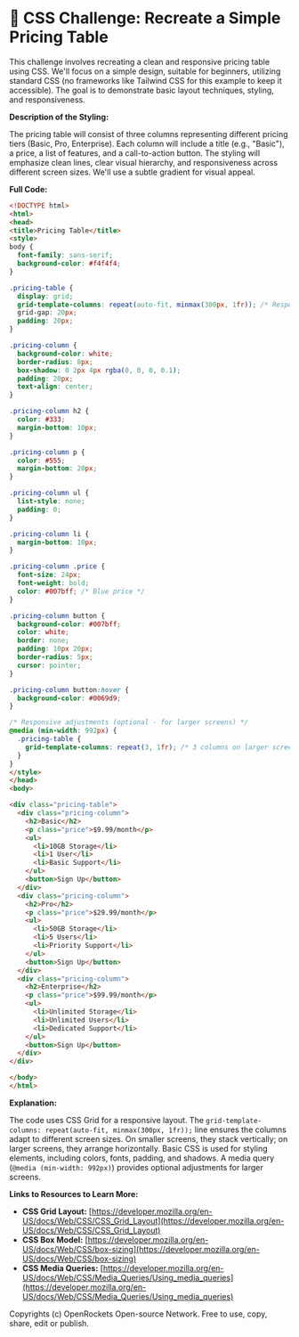 # 🐞 CSS Challenge: Recreate a Simple Pricing Table


This challenge involves recreating a clean and responsive pricing table using CSS.  We'll focus on a simple design, suitable for beginners, utilizing standard CSS (no frameworks like Tailwind CSS for this example to keep it accessible).  The goal is to demonstrate basic layout techniques, styling, and responsiveness.

**Description of the Styling:**

The pricing table will consist of three columns representing different pricing tiers (Basic, Pro, Enterprise). Each column will include a title (e.g., "Basic"), a price, a list of features, and a call-to-action button.  The styling will emphasize clean lines, clear visual hierarchy, and responsiveness across different screen sizes.  We'll use a subtle gradient for visual appeal.


**Full Code:**

```html
<!DOCTYPE html>
<html>
<head>
<title>Pricing Table</title>
<style>
body {
  font-family: sans-serif;
  background-color: #f4f4f4;
}

.pricing-table {
  display: grid;
  grid-template-columns: repeat(auto-fit, minmax(300px, 1fr)); /* Responsive columns */
  grid-gap: 20px;
  padding: 20px;
}

.pricing-column {
  background-color: white;
  border-radius: 8px;
  box-shadow: 0 2px 4px rgba(0, 0, 0, 0.1);
  padding: 20px;
  text-align: center;
}

.pricing-column h2 {
  color: #333;
  margin-bottom: 10px;
}

.pricing-column p {
  color: #555;
  margin-bottom: 20px;
}

.pricing-column ul {
  list-style: none;
  padding: 0;
}

.pricing-column li {
  margin-bottom: 10px;
}

.pricing-column .price {
  font-size: 24px;
  font-weight: bold;
  color: #007bff; /* Blue price */
}

.pricing-column button {
  background-color: #007bff;
  color: white;
  border: none;
  padding: 10px 20px;
  border-radius: 5px;
  cursor: pointer;
}

.pricing-column button:hover {
  background-color: #0069d9;
}

/* Responsive adjustments (optional - for larger screens) */
@media (min-width: 992px) {
  .pricing-table {
    grid-template-columns: repeat(3, 1fr); /* 3 columns on larger screens */
  }
}
</style>
</head>
<body>

<div class="pricing-table">
  <div class="pricing-column">
    <h2>Basic</h2>
    <p class="price">$9.99/month</p>
    <ul>
      <li>10GB Storage</li>
      <li>1 User</li>
      <li>Basic Support</li>
    </ul>
    <button>Sign Up</button>
  </div>
  <div class="pricing-column">
    <h2>Pro</h2>
    <p class="price">$29.99/month</p>
    <ul>
      <li>50GB Storage</li>
      <li>5 Users</li>
      <li>Priority Support</li>
    </ul>
    <button>Sign Up</button>
  </div>
  <div class="pricing-column">
    <h2>Enterprise</h2>
    <p class="price">$99.99/month</p>
    <ul>
      <li>Unlimited Storage</li>
      <li>Unlimited Users</li>
      <li>Dedicated Support</li>
    </ul>
    <button>Sign Up</button>
  </div>
</div>

</body>
</html>
```

**Explanation:**

The code uses CSS Grid for a responsive layout.  The `grid-template-columns: repeat(auto-fit, minmax(300px, 1fr));` line ensures the columns adapt to different screen sizes.  On smaller screens, they stack vertically; on larger screens, they arrange horizontally.  Basic CSS is used for styling elements, including colors, fonts, padding, and shadows.  A media query (`@media (min-width: 992px)`) provides optional adjustments for larger screens.


**Links to Resources to Learn More:**

* **CSS Grid Layout:** [https://developer.mozilla.org/en-US/docs/Web/CSS/CSS_Grid_Layout](https://developer.mozilla.org/en-US/docs/Web/CSS/CSS_Grid_Layout)
* **CSS Box Model:** [https://developer.mozilla.org/en-US/docs/Web/CSS/box-sizing](https://developer.mozilla.org/en-US/docs/Web/CSS/box-sizing)
* **CSS Media Queries:** [https://developer.mozilla.org/en-US/docs/Web/CSS/Media_Queries/Using_media_queries](https://developer.mozilla.org/en-US/docs/Web/CSS/Media_Queries/Using_media_queries)


Copyrights (c) OpenRockets Open-source Network. Free to use, copy, share, edit or publish.

